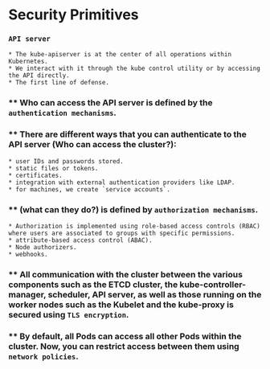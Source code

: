 # Security Primitives

### `API server`
    * The kube-apiserver is at the center of all operations within Kubernetes.
    * We interact with it through the kube control utility or by accessing the API directly.
    * The first line of defense.


### ** Who can access the API server is defined by the `authentication mechanisms`.
### ** There are different ways that you can authenticate to the API server (Who can access the cluster?):
    * user IDs and passwords stored.
    * static files or tokens.
    * certificates.
    * integration with external authentication providers like LDAP.
    * for machines, we create `service accounts`.


### ** (what can they do?) is defined by `authorization mechanisms`.
    * Authorization is implemented using role-based access controls (RBAC) where users are associated to groups with specific permissions.
    * attribute-based access control (ABAC).
    * Node authorizers.
    * webhooks.


### ** All communication with the cluster between the various components such as the ETCD cluster, the kube-controller-manager, scheduler, API server, as well as those running on the worker nodes such as the Kubelet and the kube-proxy is secured using `TLS encryption`.


### ** By default, all Pods can access all other Pods within the cluster. Now, you can restrict access between them using `network policies`.

